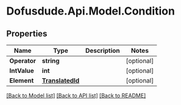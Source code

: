 # Dofusdude.Api.Model.Condition

## Properties

Name | Type | Description | Notes
------------ | ------------- | ------------- | -------------
**Operator** | **string** |  | [optional] 
**IntValue** | **int** |  | [optional] 
**Element** | [**TranslatedId**](TranslatedId.md) |  | [optional] 

[[Back to Model list]](../README.md#documentation-for-models) [[Back to API list]](../README.md#documentation-for-api-endpoints) [[Back to README]](../README.md)

